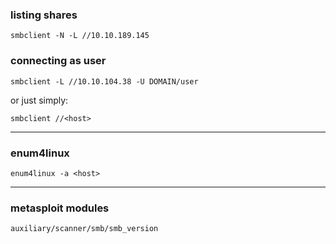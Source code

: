 ### listing shares
```
smbclient -N -L //10.10.189.145
```

### connecting as user
```
smbclient -L //10.10.104.38 -U DOMAIN/user
```
or just simply:
```
smbclient //<host>
```


--- 

### enum4linux

`enum4linux -a <host>`


---


### metasploit modules

`auxiliary/scanner/smb/smb_version`